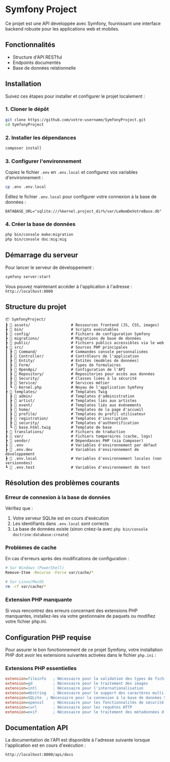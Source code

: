 
# Symfony Project

Ce projet est une API développée avec Symfony, fournissant une interface backend robuste pour les applications web et mobiles.

## Fonctionnalités

- Structure d'API RESTful
- Endpoints documentés
- Base de données relationnelle

## Installation

Suivez ces étapes pour installer et configurer le projet localement :

### 1. Cloner le dépôt

```bash
git clone https://github.com/votre-username/SymfonyProject.git
cd SymfonyProject
```

### 2. Installer les dépendances

```bash
composer install
```

### 3. Configurer l'environnement

Copiez le fichier `.env` en `.env.local` et configurez vos variables d'environnement :

```bash
cp .env .env.local
```

Éditez le fichier `.env.local` pour configurer votre connexion à la base de données :

```
DATABASE_URL="sqlite:///%kernel.project_dir%/var/LeNomDeVotreBase.db"
```

### 4. Créer la base de données

```bash
php bin/console make:migration
php bin/console doc:mig:mig
```

## Démarrage du serveur

Pour lancer le serveur de développement :

```bash
symfony server:start
```

Vous pouvez maintenant accéder à l'application à l'adresse : `http://localhost:8000`

## Structure du projet

```
📦 SymfonyProject/
┣ 📂 assets/                  # Ressources frontend (JS, CSS, images)
┣ 📂 bin/                     # Scripts exécutables 
┣ 📂 config/                  # Fichiers de configuration Symfony
┣ 📂 migrations/              # Migrations de base de données
┣ 📂 public/                  # Fichiers publics accessibles via le web
┣ 📂 src/                     # Sources PHP principales
┃ ┣ 📂 Command/               # Commandes console personnalisées
┃ ┣ 📂 Controller/            # Contrôleurs de l'application
┃ ┣ 📂 Entity/                # Entités (modèles de données)
┃ ┣ 📂 Form/                  # Types de formulaires
┃ ┣ 📂 OpenApi/               # Configuration de l'API
┃ ┣ 📂 Repository/            # Repositories pour accès aux données
┃ ┣ 📂 Security/              # Classes liées à la sécurité
┃ ┣ 📂 Service/               # Services métier
┃ ┗ 📜 Kernel.php             # Noyau de l'application Symfony
┣ 📂 templates/               # Templates Twig
┃ ┣ 📂 admin/                 # Templates d'administration
┃ ┣ 📂 artist/                # Templates liés aux artistes
┃ ┣ 📂 event/                 # Templates liés aux événements
┃ ┣ 📂 home/                  # Templates de la page d'accueil
┃ ┣ 📂 profile/               # Templates du profil utilisateur
┃ ┣ 📂 registration/          # Templates d'inscription
┃ ┣ 📂 security/              # Templates d'authentification
┃ ┗ 📜 base.html.twig         # Template de base
┣ 📂 translations/            # Fichiers de traduction
┣ 📂 var/                     # Fichiers temporaires (cache, logs)
┣ 📂 vendor/                  # Dépendances PHP (via Composer)
┣ 📜 .env                     # Variables d'environnement par défaut
┣ 📜 .env.dev                 # Variables d'environnement de développement
┣ 📜 .env.local               # Variables d'environnement locales (non versionnées)
┗ 📜 .env.test                # Variables d'environnement de test
```

## Résolution des problèmes courants

### Erreur de connexion à la base de données

Vérifiez que :
1. Votre serveur SQLite est en cours d'exécution
2. Les identifiants dans `.env.local` sont corrects
3. La base de données existe (sinon créez-la avec `php bin/console doctrine:database:create`)

### Problèmes de cache

En cas d'erreurs après des modifications de configuration :

```bash
# Sur Windows (PowerShell)
Remove-Item -Recurse -Force var/cache/*

# Sur Linux/MacOS
rm -rf var/cache/*
```

### Extension PHP manquante

Si vous rencontrez des erreurs concernant des extensions PHP manquantes, installez-les via votre gestionnaire de paquets ou modifiez votre fichier php.ini.

## Configuration PHP requise

Pour assurer le bon fonctionnement de ce projet Symfony, votre installation PHP doit avoir les extensions suivantes activées dans le fichier `php.ini` :

### Extensions PHP essentielles

```ini
extension=fileinfo   ; Nécessaire pour la validation des types de fichiers
extension=gd         ; Nécessaire pour le traitement des images
extension=intl       ; Nécessaire pour l'internationalisation
extension=mbstring   ; Nécessaire pour le support des caractères multi-octets  
extension=SQLite  ; Nécessaire pour la connexion à la base de données SQLite
extension=openssl    ; Nécessaire pour les fonctionnalités de sécurité
extension=curl       ; Nécessaire pour les requêtes HTTP
extension=exif       ; Nécessaire pour le traitement des métadonnées d'images
```

## Documentation API

La documentation de l'API est disponible à l'adresse suivante lorsque l'application est en cours d'exécution :

```
http://localhost:8000/api/docs
```
